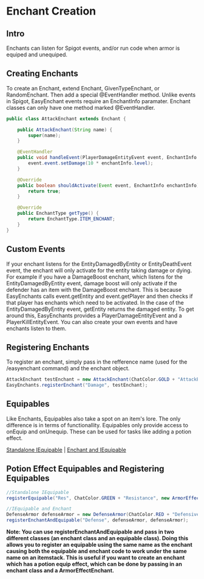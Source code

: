 # Enchant Creation
## Intro
Enchants can listen for Spigot events, and/or run code when armor is equiped and unequiped.

## Creating Enchants
To create an Enchant, extend Enchant, GivenTypeEnchant, or RandomEnchant. Then add a special @EventHandler method. Unlike events in Spigot, EasyEnchant events require an EnchantInfo paramater. Enchant classes can only have one method marked @EventHandler.

```java
public class AttackEnchant extends Enchant {

    public AttackEnchant(String name) {
        super(name);
    }

    @EventHandler
    public void handleEvent(PlayerDamageEntityEvent event, EnchantInfo enchantInfo){
        event.event.setDamage(10 * enchantInfo.level);
    }

    @Override
    public boolean shouldActivate(Event event, EnchantInfo enchantInfo) {
        return true;
    }

    @Override
    public EnchantType getType() {
        return EnchantType.ITEM_ENCHANT;
    }
}
```

## Custom Events
If your enchant listens for the EntityDamagedByEntity or EntityDeathEvent event, the enchant will only activate for the entity taking damage or dying. For example if you have a DamageBoost enchant, which listens for the EntityDamagedByEntity event, damage boost will only activate if the defender has an item with the DamageBoost enchant. This is because EasyEnchants calls event.getEntity and event.getPlayer and then checks if that player has enchants which need to be activated. In the case of the EntityDamagedByEntity event, getEntity returns the damaged entity. To get around this, EasyEnchants provides a PlayerDamageEntityEvent and a PlayerKillEntityEvent.  You can also create your own events and have enchants listen to them.

## Registering Enchants

To register an enchant, simply pass in the refference name (used for the /easyenchant command) and the enchant object.

```java
AttackEnchant testEnchant = new AttackEnchant(ChatColor.GOLD + "AttackEnchant");
EasyEnchants.registerEnchant("Damage", testEnchant);
```

## Equipables

Like Enchants, Equipables also take a spot on an item's lore. The only difference is in terms of functionallity. Equipables only provide access to onEquip and onUnequip. These can be used for tasks like adding a potion effect.

[Standalone IEquipable](https://github.com/Exeton/EasyEnchants/blob/master/easy_enchants/src/main/java/online/fireflower/easy_enchants/enchant_types/ArmorEffectEnchant.java) |
[Enchant and IEquipable](https://github.com/Exeton/EasyEnchants/blob/master/easy_enchants/src/main/java/online/fireflower/easy_enchants/test_ingame/DefenseArmor.java)

## Potion Effect Equipables and Registering Equipables

```java
//Standalone IEquipable
registerEquipable("Res", ChatColor.GREEN + "Resistance", new ArmorEffectEnchant(PotionEffectType.DAMAGE_RESISTANCE));

//IEquipable and Enchant
DefenseArmor defenseArmor = new DefenseArmor(ChatColor.RED + "DefensiveEnchant");
registerEnchantAndEquipable("Defense", defenseArmor, defenseArmor);
```

**Note: You can use registerEnchantAndEquipable and pass in two different classes (an enchant class and an equipable class). Doing this allows you to register an equipable using the same name as the enchant causing both the equipable and enchant code to work under the same name on an itemstack. This is useful if you want to create an enchant which has a potion equip effect, which can be done by passing in an enchant class and a ArmorEffectEnchant.**
